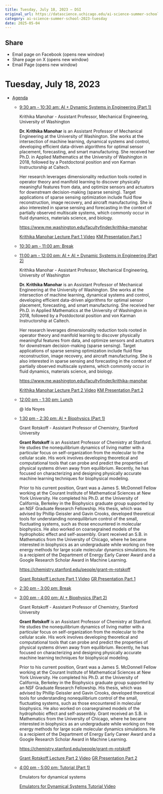 ```yaml
---
title: Tuesday, July 18, 2023 – DSI
original_url: https://datascience.uchicago.edu/ai-science-summer-school-2023-tuesday
category: ai-science-summer-school-2023-tuesday
date: 2025-05-04
---
```


## Share

* Email page on Facebook (opens new window)
* Share page on X (opens new window)
* Email Page (opens new window)

<!-- Table-like structure detected -->

# Tuesday, July 18, 2023

* [Agenda](#)

  * [9:30 am - 10:30 am: AI + Dynamic Systems in Engineering (Part 1)](#accordion-tab-0) 

    Krithika Manohar - Assistant Professor, Mechanical Engineering, University of Washington

    **Dr. Krithika Manohar** is an Assistant Professor of Mechanical Engineering at the University of Washington. She works at the intersection of machine learning, dynamical systems and control, developing efficient data-driven algorithms for optimal sensor placement, forecasting, and smart manufacturing. She received her Ph.D. in Applied Mathematics at the University of Washington in 2018, followed by a Postdoctoral position and von Karman Instructorship at Caltech.

    Her research leverages dimensionality reduction tools rooted in operator theory and manifold learning to discover physically meaningful features from data, and optimize sensors and actuators for downstream decision-making (sparse sensing). Target applications of sparse sensing optimization include fluid flow reconstruction, image recovery, and aircraft manufacturing. She is also interested in sparse sensing and forecasting in the context of partially observed multiscale systems, which commonly occur in fluid dynamics, materials science, and biology.

    <https://www.me.washington.edu/facultyfinder/krithika-manohar>

    [Krithika Manohar Lecture Part 1 Video](https://www.youtube.com/watch?v=04aCLx2jdjo)
    [KM Presentation Part 1](https://uchicago.box.com/s/eaoppmvsjmkb7hgc890pabnujhu331ip)
  * [10:30 am - 11:00 am: Break](#accordion-tab-1)
  * [11:00 am - 12:00 pm: AI + AI + Dynamic Systems in Engineering (Part 2)](#accordion-tab-2) 

    Krithika Manohar - Assistant Professor, Mechanical Engineering, University of Washington

    **Dr. Krithika Manohar** is an Assistant Professor of Mechanical Engineering at the University of Washington. She works at the intersection of machine learning, dynamical systems and control, developing efficient data-driven algorithms for optimal sensor placement, forecasting, and smart manufacturing. She received her Ph.D. in Applied Mathematics at the University of Washington in 2018, followed by a Postdoctoral position and von Karman Instructorship at Caltech.

    Her research leverages dimensionality reduction tools rooted in operator theory and manifold learning to discover physically meaningful features from data, and optimize sensors and actuators for downstream decision-making (sparse sensing). Target applications of sparse sensing optimization include fluid flow reconstruction, image recovery, and aircraft manufacturing. She is also interested in sparse sensing and forecasting in the context of partially observed multiscale systems, which commonly occur in fluid dynamics, materials science, and biology.

    <https://www.me.washington.edu/facultyfinder/krithika-manohar>

    [Krithika Manohar Lecture Part 2 Video](https://www.youtube.com/watch?v=wNT4Hv-sEZo)
    [KM Presentation Part 2](https://uchicago.box.com/s/j36gy5y1km2pcddlrl6qrf6ob5tf7g8x)
  * [12:00 pm - 1:30 pm: Lunch](#accordion-tab-3) 

    @ Ida Noyes
  * [1:30 pm - 2:30 pm: AI + Biophysics (Part 1)](#accordion-tab-4) 

    Grant Rotskoff - Assistant Professor of Chemistry, Stanford University

    **Grant Rotskoff** is an Assistant Professor of Chemistry at Stanford. He studies the nonequilibrium dynamics of living matter with a particular focus on self-organization from the molecular to the cellular scale. His work involves developing theoretical and computational tools that can probe and predict the properties of physical systems driven away from equilibrium. Recently, he has focused on characterizing and designing physically accurate machine learning techniques for biophysical modeling.

    Prior to his current position, Grant was a James S. McDonnell Fellow working at the Courant Institute of Mathematical Sciences at New York University. He completed his Ph.D. at the University of California, Berkeley in the Biophysics graduate group supported by an NSF Graduate Research Fellowship. His thesis, which was advised by Phillip Geissler and Gavin Crooks, developed theoretical tools for understanding nonequilibrium control of the small, fluctuating systems, such as those encountered in molecular biophysics. He also worked on coarsegrained models of the hydrophobic effect and self-assembly. Grant received an S.B. in Mathematics from the University of Chicago, where he became interested in biophysics as an undergraduate while working on free energy methods for large scale molecular dynamics simulations. He is a recipient of the Department of Energy Early Career Award and a Google Research Scholar Award in Machine Learning.

    <https://chemistry.stanford.edu/people/grant-m-rotskoff>

    [Grant Rotskoff Lecture Part 1 Video](https://www.youtube.com/watch?v=sJEWfLsM43Y)
    [GR Presentation Part 1](https://uchicago.box.com/s/59i1uyi55usp9udgcz6dadlv6aeqi4aj)
  * [2:30 pm - 3:00 pm: Break](#accordion-tab-5)
  * [3:00 pm - 4:00 pm: AI + Biophysics (Part 2)](#accordion-tab-6) 

    Grant Rotskoff - Assistant Professor of Chemistry, Stanford University

    **Grant Rotskoff** is an Assistant Professor of Chemistry at Stanford. He studies the nonequilibrium dynamics of living matter with a particular focus on self-organization from the molecular to the cellular scale. His work involves developing theoretical and computational tools that can probe and predict the properties of physical systems driven away from equilibrium. Recently, he has focused on characterizing and designing physically accurate machine learning techniques for biophysical modeling.

    Prior to his current position, Grant was a James S. McDonnell Fellow working at the Courant Institute of Mathematical Sciences at New York University. He completed his Ph.D. at the University of California, Berkeley in the Biophysics graduate group supported by an NSF Graduate Research Fellowship. His thesis, which was advised by Phillip Geissler and Gavin Crooks, developed theoretical tools for understanding nonequilibrium control of the small, fluctuating systems, such as those encountered in molecular biophysics. He also worked on coarsegrained models of the hydrophobic effect and self-assembly. Grant received an S.B. in Mathematics from the University of Chicago, where he became interested in biophysics as an undergraduate while working on free energy methods for large scale molecular dynamics simulations. He is a recipient of the Department of Energy Early Career Award and a Google Research Scholar Award in Machine Learning.

    <https://chemistry.stanford.edu/people/grant-m-rotskoff>

    [Grant Rotskoff Lecture Part 2 Video](https://www.youtube.com/watch?v=8ffY0LnOSnI)
    [GR Presentation Part 2](https://uchicago.box.com/s/6ijhd8r9chqm7p75hmwczm2r0gjsa3cj)
  * [4:00 pm - 5:00 pm: Tutorial (Part 1)](#accordion-tab-7) 

    Emulators for dynamical systems

    [Emulators for Dynamical Systems Tutorial Video](https://www.youtube.com/watch?v=SvaFAjSiTDM)